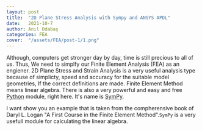 ```yaml
---
layout: post
title:  "2D Plane Stress Analysis with Sympy and ANSYS APDL"
date:   2021-10-7
author: Anıl Odabaş
categories: FEA
cover:  "/assets/FEA/post-1/1.png"
---
```


Although, computers get stronger day by day, time is still precious to all of us. Thus, We need to simplfy our Finite Element Analysis (FEA) as an engiener. 2D Plane Stress and Strain Analysis is a very useful analysis type because of simplicty, speed and accuracy for the suitable model geometries, If the correct definitions are made. Finite Element Method means linear algebra. There is also a very powerful and easy and free [Python][Python] module, right here. It's name is [SymPy][SymPy]. 



I want show you an example that is taken from the compherensive book of  Daryl L. Logan "A First Course in the Finite Element Method".`SymPy` is a very usefull module for calculating the linear algebra.  




[SymPy]: https://www.sympy.org/en/index.html
[Python]: https://www.python.org/